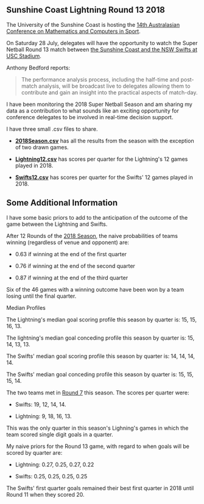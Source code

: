 ## Sunshine Coast Lightning Round 13 2018

The University of the Sunshine Coast is hosting the [14th Australasian Conference on Mathematics and Computers in Sport](https://www.anziam.org.au/The+14th+Australasian+Conference+on+Mathematics+and+Computers+in+Sport).

On Saturday 28 July, delegates will have the opportunity to watch the Super Netball Round 13 match between [the Sunshine Coast and the NSW Swifts at USC Stadium](https://www.usc.edu.au/explore/usc-news-exchange/news-archive/2018/july/maths-is-a-gamechanger-for-elite-sport).

Anthony Bedford reports: 

> The performance analysis process, including the half-time and post-match analysis, will be broadcast live to delegates allowing them to contribute and gain an insight into the practical aspects of match-day.

I have been monitoring the 2018 Super Netball Season and am sharing my data as a contribution to what sounds like an exciting opportunity for conference delegates to be involved in real-time decision support.

I have three small .csv files to share.

- [**2018Season.csv**](https://github.com/2622NSW/Lightning13/blob/master/2018Season.csv) has all the results from the season with the exception of two drawn games.

- [**Lightning12.csv**](https://github.com/2622NSW/Lightning13/blob/master/Lightning12.csv) has scores per quarter for the Lightning's 12 games played in 2018.

- [**Swifts12.csv**](https://github.com/2622NSW/Lightning13/blob/master/Swifts12.csv) has scores per quarter for the Swifts' 12 games played in 2018.

## Some Additional Information

I have some basic priors to add to the anticipation of the outcome of the game between the Lightning and Swifts.

After 12 Rounds of the [2018 Season](https://supernetball.com.au/), the naive probabilities of teams winning (regardless of venue and opponent) are:

- 0.63 if winning at the end of the first quarter

- 0.76 if winning at the end of the second quarter

- 0.87 if winning at the end of the third quarter

Six of the 46 games with a winning outcome have been won by a team losing until the final quarter.

Median Profiles

The Lightning's median goal scoring profile this season by quarter is: 15, 15, 16, 13.

The lightning's median goal conceding profile this season by quarter is: 15, 14, 13, 13.

The Swifts' median goal scoring profile this season by quarter is: 14, 14, 14, 14.

The Swifts' median goal conceding profile this season by quarter is: 15, 15, 15, 14.

The two teams met in [Round 7](https://mc.championdata.com/super_netball/index.html?competitionid=10393&matchid=103930704) this season. The scores per quarter were:

- Swifts: 19, 12, 14, 14.

- Lightning: 9, 18, 16, 13.

This was the only quarter in this season's Lighning's games in which the team scored single digit goals in a quarter.

My naive priors for the Round 13 game, with regard to when goals will be scored by quarter are:

- Lightning: 0.27, 0.25, 0.27, 0.22

- Swifts: 0.25, 0.25, 0.25, 0.25

The Swifts' first quarter goals remained their best first quarter in 2018 until Round 11 when they scored 20.

